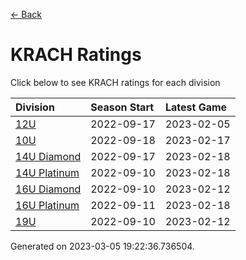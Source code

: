[<- Back](../readme.md)
# KRACH Ratings
Click below to see KRACH ratings for each division

| Division | Season Start | Latest Game |
| :-- | :-- | :-- |
| [12U](12U-ratings.md) | 2022-09-17 | 2023-02-05 |
| [10U](10U-ratings.md) | 2022-09-18 | 2023-02-17 |
| [14U Diamond](14U-Diamond-ratings.md) | 2022-09-17 | 2023-02-18 |
| [14U Platinum](14U-Platinum-ratings.md) | 2022-09-10 | 2023-02-18 |
| [16U Diamond](16U-Diamond-ratings.md) | 2022-09-10 | 2023-02-12 |
| [16U Platinum](16U-Platinum-ratings.md) | 2022-09-11 | 2023-02-18 |
| [19U](19U-ratings.md) | 2022-09-10 | 2023-02-12 |

Generated on 2023-03-05 19:22:36.736504.
